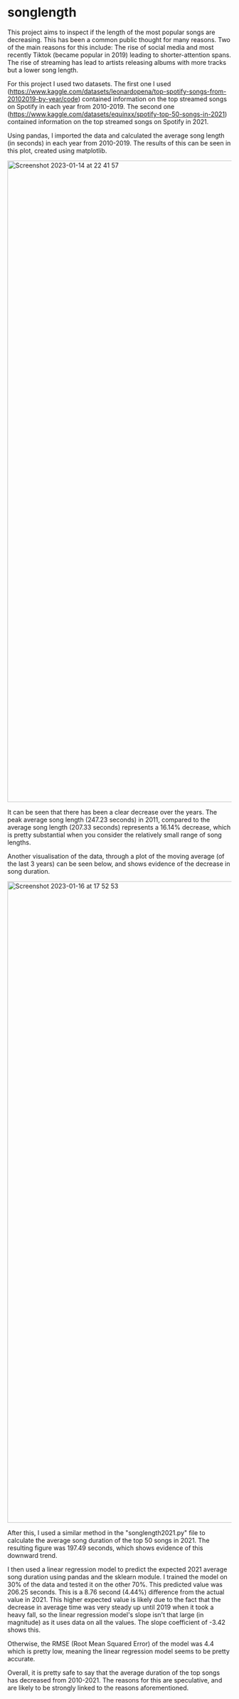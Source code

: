 # songlength

This project aims to inspect if the length of the most popular songs are decreasing. This has been a common public thought for many reasons. Two of the main reasons for this include: 
The rise of social media and most recently Tiktok (became popular in 2019) leading to shorter-attention spans.
The rise of streaming has lead to artists releasing albums with more tracks but a lower song length.

For this project I used two datasets. The first one I used (https://www.kaggle.com/datasets/leonardopena/top-spotify-songs-from-20102019-by-year/code) contained information on the top streamed songs on Spotify in each year from 2010-2019. The second one (https://www.kaggle.com/datasets/equinxx/spotify-top-50-songs-in-2021) contained information on the top streamed songs on Spotify in 2021. 

Using pandas, I imported the data and calculated the average song length (in seconds) in each year from 2010-2019. The results of this can be seen in this plot, created using matplotlib.

<img width="1440" alt="Screenshot 2023-01-14 at 22 41 57" src="https://user-images.githubusercontent.com/122220434/212500271-43b0d9c4-0cc4-44e5-8839-d17f000d236f.png">


It can be seen that there has been a clear decrease over the years. The peak average song length (247.23 seconds) in 2011, compared to the average song length (207.33 seconds) represents a 16.14% decrease, which is pretty substantial when you consider the relatively small range of song lengths.

Another visualisation of the data, through a plot of the moving average (of the last 3 years) can be seen below, and shows evidence of the decrease in song duration.

<img width="1440" alt="Screenshot 2023-01-16 at 17 52 53" src="https://user-images.githubusercontent.com/122220434/212740388-5adf5849-a9e6-472e-ae27-28bff2343099.png">


After this, I used a similar method in the "songlength2021.py" file to calculate the average song duration of the top 50 songs in 2021. The resulting figure was 197.49 seconds, which shows evidence of this downward trend.

I then used a linear regression model to predict the expected 2021 average song duration using pandas and the sklearn module. I trained the model on 30% of the data and tested it on the other 70%. This predicted value was 206.25 seconds. This is a 8.76 second (4.44%) difference from the actual value in 2021. This higher expected value is likely due to the fact that the decrease in average time was very steady up until 2019 when it took a heavy fall, so the linear regression model's slope isn't that large (in magnitude) as it uses data on all the values. The slope coefficient of -3.42 shows this.

Otherwise, the RMSE (Root Mean Squared Error) of the model was 4.4 which is pretty low, meaning the linear regression model seems to be pretty accurate.


Overall, it is pretty safe to say that the average duration of the top songs has decreased from 2010-2021. The reasons for this are speculative, and are likely to be strongly linked to the reasons aforementioned.

